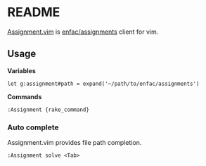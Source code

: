 # README

[Assignment.vim](https://github.com/alpaca-tc/assignment) is [enfac/assignments](https://github.com/enfactv/assignment) client for vim.

## Usage

**Variables**

`let g:assignment#path = expand('~/path/to/enfac/assignments')`

**Commands**

`:Assignment {rake_command}`

### Auto complete

Assignment.vim provides file path completion.

`:Assignment solve <Tab>`
